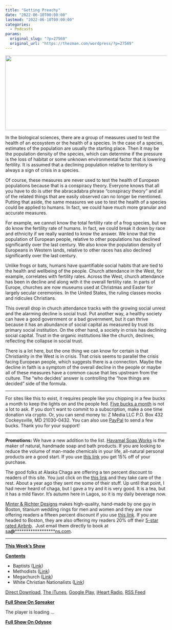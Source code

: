 ```yaml
---
title: "Getting Preachy"
date: "2022-06-10T00:00:00"
lastmod: "2022-06-10T00:00:00"
categories:
  - Podcasts
params:
  original_slug: "?p=27569"
  original_url: "https://thezman.com/wordpress/?p=27569"
---
```


[<img
src="http://thezman.com/wordpress/wp-content/uploads/2018/01/Power-Hour.png"
decoding="async" width="600" height="233" />](http://thezman.com/wordpress/wp-content/uploads/2018/01/Power-Hour.png)

In the biological sciences, there are a group of measures used to test
the health of an ecosystem or the health of a species. In the case of a
species, estimates of the population are usually the starting place.
Then it may be the population density of the species, which can
determine if the pressure is the loss of habitat or some unknown
environmental factor that is lowering fertility. It is assumed that a
declining population relative to territory is always a sign of crisis in
a species.

Of course, these measures are never used to test the health of European
populations because that is a conspiracy theory. Everyone knows that all
you have to do is utter the abracadabra phrase “conspiracy theory” and
all of the related things that are easily observed can no longer be
mentioned. Putting that aside, the same measures we use to test the
health of a species could be applied to humans. In fact, we could have
much more granular and accurate measures.

For example, we cannot know the total fertility rate of a frog species,
but we do know the fertility rate of humans. In fact, we could break it
down by race and ethnicity if we really wanted to know the answer. We
know that the population of European people, relative to other
populations has declined significantly over the last century. We also
know the population density of Europeans in Western lands, relative to
other races has also declined significantly over the last century.

Unlike frogs or bats, humans have quantifiable social habits that are
tied to the health and wellbeing of the people. Church attendance in the
West, for example, correlates with fertility rates. Across the West,
church attendance has been in decline and along with it the overall
fertility rate. In parts of Europe, churches are now museums used at
Christmas and Easter for largely secular ceremonies. In the United
States, the ruling classes mocks and ridicules Christians.

This overall drop in church attendance tracks with the growing social
unrest and the alarming decline is social trust. Put another way, a
healthy society can have a good government or a bad government, but it
can thrive because it has an abundance of social capital as measured by
trust its primary social institution. On the other hand, a society in
crisis has declining social capital. Trust in the organic institutions
like the church, declines, reflecting the collapse in social trust.

There is a lot here, but the one thing we can know for certain is that
Christianity in the West is in crisis. That crisis seems to parallel the
crisis facing European people, which suggests there is a connection.
Maybe the decline in faith is a symptom of the overall decline in the
people or maybe all of these measures have a common cause that lies
upstream from the culture. The “who decides’ answer is controlling the
“how things are decided” side of the formula.

------------------------------------------------------------------------

For sites like this to exist, it requires people like you chipping in a
few bucks a month to keep the lights on and the people fed.
<a href="https://www.subscribestar.com/the-z-blog"
rel="noopener noreferrer" target="_blank">Five bucks a month</a> is not
a lot to ask. If you don’t want to commit to a subscription, make a one
time donation via crypto. Or, you can send money to: Z Media LLC P.O.
Box 432 Cockeysville, MD 21030-0432. You can also use <a
href="https://www.paypal.com/cgi-bin/webscr?cmd=_s-xclick&amp;hosted_button_id=UDAS2Q8JYA6CN&amp;source=url"
rel="noopener noreferrer" target="_blank">PayPal</a> to send a few
bucks. Thank you for your support!

------------------------------------------------------------------------

**Promotions:** We have a new addition to the list.
<a href="https://havamalsoapworks.com/" rel="noopener"
target="_blank">Havamal Soap Works</a> is the maker of natural, handmade
soap and bath products. If you are looking to reduce the volume of
man-made chemicals in your life, all-natural personal products are a
good start. If you use
<a href="https://havamalsoapworks.com/discount/ZMAN" rel="noopener"
target="_blank">this link</a> you get 15% off of your purchase.

The good folks at Alaska Chaga are offering a ten percent discount to
readers of this site. You just click on the
<a href="https://alaskachaga.us/discount/ZMAN" rel="noopener noreferrer"
target="_blank">this link</a> and they take care of the rest. About a
year ago they sent me some of their stuff. Up until that point, I had
never heard of chaga, but I gave a try and it is very good. It is a tea,
but it has a mild flavor. It’s autumn here in Lagos, so it is my daily
beverage now.

<a href="https://www.minterandrichterdesigns.com/"
rel="noreferrer nofollow noopener" target="_blank">Minter &amp; Richter
Designs</a> makes high-quality, hand-made by one guy in Boston, titanium
wedding rings for men and women and they are now offering readers a
fifteen percent discount if you use
<a href="https://www.minterandrichterdesigns.com/discount/ZMAN"
rel="noreferrer nofollow noopener" target="_blank">this link</a>.
<span class="highlight"><span class="colour"><span class="font"><span class="size">If
you are headed to Boston, they are also offering my readers 20% off
their <a
href="https://www.airbnb.com/users/7988017/listings?user_id=7988017&amp;s=3"
rel="noopener noreferrer" target="_blank">5-star rated Airbnb</a>.  Just
email them directly to book at
<a href="mailto:sa***@*********************ns.com"
data-original-string="AHpFw6WUTkDmTac/hFU5Dg==cb7iuhtX4NlNL69AT530+G9WhDHGafz1wyxWrNcvgMe9iDx3GdktACulWjxvPwoo3/Z"><span
class="apbct-email-encoder"
data-original-string="lRtIKBuvGzK+4s/e/Z2P/A==cb7V7ubQs2RV8NrmMjQ30BVRlOM3L660Lh7eUIOG5SMauBJcYUILMokShJwDwBryqac"
title="This contact has been encoded by Anti-Spam by CleanTalk. Click to decode. To finish the decoding make sure that JavaScript is enabled in your browser.">sa<span
class="apbct-blur">***</span>@<span
class="apbct-blur">*********************</span>ns.com</span></a>.</span></span></span></span>

------------------------------------------------------------------------

**<u>This Week’s Show</u>**

**<u>Contents</u>**

-   Baptists (<a
    href="https://www.foxnews.com/us/southern-baptist-sexual-abuse-victims-stonewalled"
    rel="noopener" target="_blank">Link</a>)
-   Methodists (<a
    href="https://www.dallasnews.com/news/2022/06/03/oak-lawn-united-methodist-church-to-self-appoint-lgbtq-pastors-after-bishop-denies-request/"
    rel="noopener" target="_blank">Link</a>)
-   Megachurch (<a
    href="https://www.cnn.com/2022/06/04/us/andy-stanley-evangelicals-book-blake-cec/"
    rel="noopener" target="_blank">Link</a>)
-   White Christian Nationalists (<a
    href="https://nymag.com/intelligencer/2022/06/white-christian-nationalism-is-a-threat-to-democracy.html"
    rel="noopener" target="_blank">Link</a>)

<a href="https://api.spreaker.com/v2/episodes/50153271/download.mp3"
rel="noopener" target="_blank">Direct Download</a>, <a
href="https://itunes.apple.com/us/podcast/the-z-blog-power-hour/id1262799640?mt=2"
rel="noopener noreferrer" target="_blank">The iTunes</a>, <a
href="https://podcasts.google.com/?feed=aHR0cHM6Ly93d3cuc3ByZWFrZXIuY29tL3Nob3cvMjU4OTY1Ny9lcGlzb2Rlcy9mZWVk"
rel="noopener noreferrer" target="_blank">Google Play</a>, <a href="https://www.iheart.com/podcast/the-z-blog-power-hour-29246491/"
rel="noopener noreferrer" target="_blank">iHeart Radio,</a>
<a href="https://www.spreaker.com/show/2589657/episodes/feed"
rel="noopener noreferrer" target="_blank">RSS Feed</a>

**<u>Full Show On Spreaker</u>**

The player is loading ...

<span class="widget_spinner dark"></span>

**<u>Full Show On Odysee</u>**
